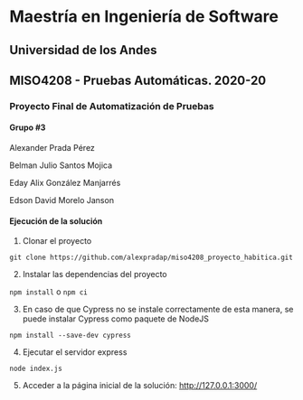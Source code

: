# Maestría en Ingeniería de Software
## Universidad de los Andes
## MISO4208 - Pruebas Automáticas. 2020-20
### Proyecto Final de Automatización de Pruebas
#### Grupo #3

Alexander Prada Pérez

Belman Julio Santos Mojica

Eday Alix González Manjarrés

Edson David Morelo Janson

#### Ejecución de la solución

1. Clonar el proyecto

`git clone https://github.com/alexpradap/miso4208_proyecto_habitica.git`

2. Instalar las dependencias del proyecto

`npm install` o `npm ci`

3. En caso de que Cypress no se instale correctamente de esta manera, se puede instalar Cypress como paquete de NodeJS

`npm install --save-dev cypress`

4. Ejecutar el servidor express

`node index.js`

5. Acceder a la página inicial de la solución: http://127.0.0.1:3000/
